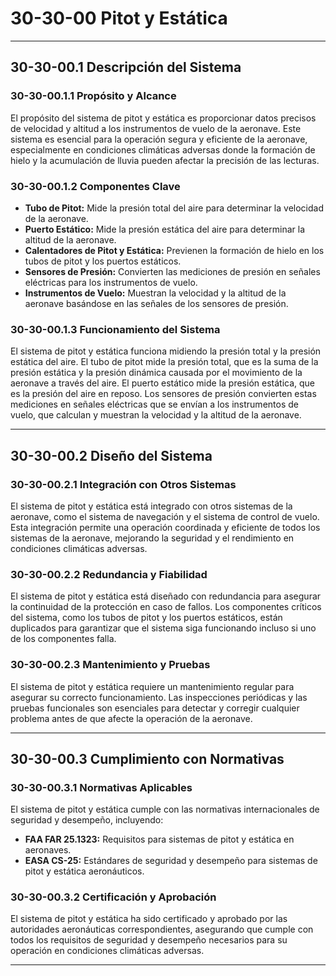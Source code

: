 # 30-30-00 Pitot y Estática

---

## **30-30-00.1 Descripción del Sistema**

### **30-30-00.1.1 Propósito y Alcance**

El propósito del sistema de pitot y estática es proporcionar datos precisos de velocidad y altitud a los instrumentos de vuelo de la aeronave. Este sistema es esencial para la operación segura y eficiente de la aeronave, especialmente en condiciones climáticas adversas donde la formación de hielo y la acumulación de lluvia pueden afectar la precisión de las lecturas.

### **30-30-00.1.2 Componentes Clave**

- **Tubo de Pitot:** Mide la presión total del aire para determinar la velocidad de la aeronave.
- **Puerto Estático:** Mide la presión estática del aire para determinar la altitud de la aeronave.
- **Calentadores de Pitot y Estática:** Previenen la formación de hielo en los tubos de pitot y los puertos estáticos.
- **Sensores de Presión:** Convierten las mediciones de presión en señales eléctricas para los instrumentos de vuelo.
- **Instrumentos de Vuelo:** Muestran la velocidad y la altitud de la aeronave basándose en las señales de los sensores de presión.

### **30-30-00.1.3 Funcionamiento del Sistema**

El sistema de pitot y estática funciona midiendo la presión total y la presión estática del aire. El tubo de pitot mide la presión total, que es la suma de la presión estática y la presión dinámica causada por el movimiento de la aeronave a través del aire. El puerto estático mide la presión estática, que es la presión del aire en reposo. Los sensores de presión convierten estas mediciones en señales eléctricas que se envían a los instrumentos de vuelo, que calculan y muestran la velocidad y la altitud de la aeronave.

---

## **30-30-00.2 Diseño del Sistema**

### **30-30-00.2.1 Integración con Otros Sistemas**

El sistema de pitot y estática está integrado con otros sistemas de la aeronave, como el sistema de navegación y el sistema de control de vuelo. Esta integración permite una operación coordinada y eficiente de todos los sistemas de la aeronave, mejorando la seguridad y el rendimiento en condiciones climáticas adversas.

### **30-30-00.2.2 Redundancia y Fiabilidad**

El sistema de pitot y estática está diseñado con redundancia para asegurar la continuidad de la protección en caso de fallos. Los componentes críticos del sistema, como los tubos de pitot y los puertos estáticos, están duplicados para garantizar que el sistema siga funcionando incluso si uno de los componentes falla.

### **30-30-00.2.3 Mantenimiento y Pruebas**

El sistema de pitot y estática requiere un mantenimiento regular para asegurar su correcto funcionamiento. Las inspecciones periódicas y las pruebas funcionales son esenciales para detectar y corregir cualquier problema antes de que afecte la operación de la aeronave.

---

## **30-30-00.3 Cumplimiento con Normativas**

### **30-30-00.3.1 Normativas Aplicables**

El sistema de pitot y estática cumple con las normativas internacionales de seguridad y desempeño, incluyendo:

- **FAA FAR 25.1323:** Requisitos para sistemas de pitot y estática en aeronaves.
- **EASA CS-25:** Estándares de seguridad y desempeño para sistemas de pitot y estática aeronáuticos.

### **30-30-00.3.2 Certificación y Aprobación**

El sistema de pitot y estática ha sido certificado y aprobado por las autoridades aeronáuticas correspondientes, asegurando que cumple con todos los requisitos de seguridad y desempeño necesarios para su operación en condiciones climáticas adversas.

---
